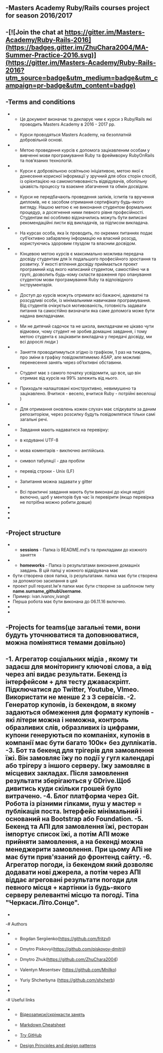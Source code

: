 -Masters Academy Ruby/Rails courses project for season 2016/2017
 ---------------------
 -[![Join the chat at https://gitter.im/Masters-Academy/Ruby-Rails-2016](https://badges.gitter.im/ZhuChara2004/MA-Summer-Practice-2016.svg)](https://gitter.im/Masters-Academy/Ruby-Rails-2016?utm_source=badge&utm_medium=badge&utm_campaign=pr-badge&utm_content=badge)
 -
 -Terms and conditions
 ---------------------
 - * Це документ визначає та декларує чим є курси з Ruby/Rails які проводить Masters Academy в 2016 - 2017 рр.
 - * Курси проводяться Masters Academy, на безоплатній добровільній основі.
 - * Метою проведення курсів є допомога зацікавленим особам у вивченні мови програмування Ruby та фреймворку RubyOnRails та пов’язаних технологій.
 - * Курси є добровільною освітньою ініціативою, метою якої є донесення корисної інформації у зручний для обох сторін спосіб, із орієнтацією на самомотивованість відвідувачів, обопільну цікавість процессу та взаємне збагачення та обмін досвідом.
 - * Курси не передбачають проведення заліків, іспитів та вручення дипломів, не є засобом отримання сертифікату будь-якого вигляду. Нашою метою є не виконання студентом формальних процедур, а досягнення ними певного рівня професійності. Студентам які особливо відзначились можуть бути виписані рекомендаційні листи від викладачів, за підписом викладача.
 - * На курсах особа, яка їх проводить, по окремих питаннях подає суб’єктивно забарвлену інформацію на власний розсуд, користуючись здоровим глуздом та власним досвідом.
 - * Кінцевою метою курсів є максимально можлива передача досвіду студентам  для їх подальшого професійного зростання та розвитку. У якості втілення досвіду приймається проект програмний код якого написаний студентом, самостійно чи в групі, дозволить будь-кому скласти враження про опанування студентом мови програмування Ruby та відпоівідного інструментарія.
 - * Доступ до курсів можуть отримати всі бажаючі, адекватні та розсудливі особи, із мінімальними навичками програмування. Від студентів очікується мотивованість, готовність задавати питання  та самостійно визначати яка саме допомога може бути надана викладачами.
 - * Ми не дитячий садочок та не школа, викладачам не цікаво чути відмовки, чому студент не зробив домашнє завдання, і тому метою студента є зацікавити викладача у передачі досвіду, ми всі дорослі люди )
 - * Заняття проводитимуться згідно із графіком, 1 раз на тиждень, про зміни в графіку повідомлятимемо ASAP, але можливі перенесення занять через об’єктивні обставини.
 - * Студент має з самого початку усвідомити, що все, що він отримає від курсів на 99% залежить від нього.
 - * Приходьте налаштовані конструктивно, невимушено та зацікавлено. Вчитися - весело, вчитися Ruby - потрійні веселощі )
 - * Для отримання оновлень кожен слухач має слідкувати за даним репозиторієм, через розсилку будуть повідомлятися тільки самі загальні речі.
 - * Завдання мають надаватися на перевірку:
 -   * в кодуванні UTF-8
 -   * мова коментарів - виключно англійська.
 -   * символ табуляції - два пробіли
 -   * перевід строки - Unix (LF)
 - * Запитання можна задавати у gitter
 - * Всі практичні завдання мають бути виконані до кінця неділі включно, щоб у менторів був час їх перевірити (якщо перевірка не потрібна можно робити довше)
 - 
 -
 -
 -Project structure
 -----------------------
 - * <b>sessions</b> - Папка із README.md's та прикладами до кожного заняття
 - * <b>homeworks</b> - Папка із результатами виконання домашніх завдань. В цій папці у кожного відвідувача має
 -  бути створена своя папка, із результатами. папка має бути створена за допомогою засилання в цей
 -  проект pull request.Ім'я папки має бути створене за шаблоном типу <b>name.surname_githubUsername</b>.
 -  Пример: ivan.ivanov_ivangit
 -  Перша робота має бути виконана до 06.11.16 включно.
 -
 -
 -Projects for teams(це загальні теми, вони будуть уточнюватися та доповнюватися, можна помінятися темами довільно)
 -----------------------
 -1. Агрегатор соціальних мідіа , якому ти задаєш для моніторингу ключові слова, а від через апі видає результати. Бекенд із інтерфейсом + для тесту джаваскріпт. Підключатися до Twitter, Youtube, VImeo. Використати не менше 2 з 3 сервісів.
 -2. Генератор купонів, із бекендом, в якому задаються обмеження для формату купонів - які літери можна і неможна, контроль образливих слів, образливих із цифрами, купони генеруються по компаніях, купонів в компанії має бути багато 100к+ без дуплікатів.
 -3. Бот та бекенд для трігерів для замовлення їжі. Він замовляє їжу по події у гугл календарі або трігеру з іншого серверу. Їжу замовляє в місцевих закладах. Після замовлення результати зберігаються у GDrive.Щоб дивитись куди скільки грошей було витрачено.
 -4. Блог платформа через Git. Робота із різними гілками, пуш у мастер = публікація поста. Інтерфейс мінімальний і оснований на Bootstrap або Foundation. 
 -5. Бекенд та АПІ для замовлення їжі, ресторан імпортує список їжі, а потім АПІ може прийняти замовлення, а на бекенді можна менеджерити замовлення. При цьому АПі не має бути прив'язаний до фронтенд  сайту.
 -6. Агрегатор погоди, із бекендом який дозволяє додавати нові джерела, а потім через АПІ віддає агреговані результати погоди для певного місця + картінки із будь-якого серверу релевантні місцю та погоді. Тіпа "Черкаси.Літо.Сонце".
 -
 -
 -# Authors
 - * Bogdan Sergiienko(https://github.com/fritzvl)
 - * Dmytro Piskovyi(https://github.com/piskovoy-dmitrij)
 - * Dmytro Zhuk(https://github.com/ZhuChara2004)
 - * Valentyn Mesentsev (https://github.com/Mnilko)
 - * Yuriy Shcherbyna (https://github.com/shcherb)
 -
 -
 -# Useful links
 - * [Відеозаписи/скрінкасти занять](https://www.youtube.com/playlist?list=PL7Tk1QIFIqKrnaWFS-0E3RI_Mbat8Mlit "Youtube MA Ruby 2015 playlist")
 - * [Markdown Cheatsheet](https://github.com/adam-p/markdown-here/wiki/Markdown-Cheatsheet "Markdown Cheatsheet")
 - * [Try GitHub](https://try.github.io)
 - * [Design Principles and design patterns](http://www.objectmentor.com/resources/articles/Principles_and_Patterns.pdf)

